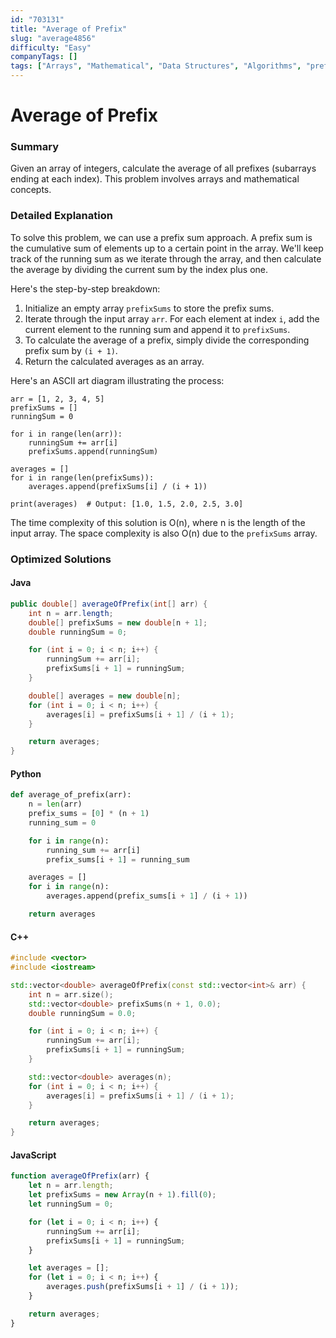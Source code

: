 ```yaml
---
id: "703131"
title: "Average of Prefix"
slug: "average4856"
difficulty: "Easy"
companyTags: []
tags: ["Arrays", "Mathematical", "Data Structures", "Algorithms", "prefix-sum"]
---
```


**Average of Prefix**
===============

### Summary

Given an array of integers, calculate the average of all prefixes (subarrays ending at each index). This problem involves arrays and mathematical concepts.

### Detailed Explanation

To solve this problem, we can use a prefix sum approach. A prefix sum is the cumulative sum of elements up to a certain point in the array. We'll keep track of the running sum as we iterate through the array, and then calculate the average by dividing the current sum by the index plus one.

Here's the step-by-step breakdown:

1. Initialize an empty array `prefixSums` to store the prefix sums.
2. Iterate through the input array `arr`. For each element at index `i`, add the current element to the running sum and append it to `prefixSums`.
3. To calculate the average of a prefix, simply divide the corresponding prefix sum by `(i + 1)`.
4. Return the calculated averages as an array.

Here's an ASCII art diagram illustrating the process:
```
arr = [1, 2, 3, 4, 5]
prefixSums = []
runningSum = 0

for i in range(len(arr)):
    runningSum += arr[i]
    prefixSums.append(runningSum)

averages = []
for i in range(len(prefixSums)):
    averages.append(prefixSums[i] / (i + 1))

print(averages)  # Output: [1.0, 1.5, 2.0, 2.5, 3.0]
```

The time complexity of this solution is O(n), where n is the length of the input array. The space complexity is also O(n) due to the `prefixSums` array.

### Optimized Solutions

#### Java
```java
public double[] averageOfPrefix(int[] arr) {
    int n = arr.length;
    double[] prefixSums = new double[n + 1];
    double runningSum = 0;

    for (int i = 0; i < n; i++) {
        runningSum += arr[i];
        prefixSums[i + 1] = runningSum;
    }

    double[] averages = new double[n];
    for (int i = 0; i < n; i++) {
        averages[i] = prefixSums[i + 1] / (i + 1);
    }

    return averages;
}
```

#### Python
```python
def average_of_prefix(arr):
    n = len(arr)
    prefix_sums = [0] * (n + 1)
    running_sum = 0

    for i in range(n):
        running_sum += arr[i]
        prefix_sums[i + 1] = running_sum

    averages = []
    for i in range(n):
        averages.append(prefix_sums[i + 1] / (i + 1))

    return averages
```

#### C++
```cpp
#include <vector>
#include <iostream>

std::vector<double> averageOfPrefix(const std::vector<int>& arr) {
    int n = arr.size();
    std::vector<double> prefixSums(n + 1, 0.0);
    double runningSum = 0.0;

    for (int i = 0; i < n; i++) {
        runningSum += arr[i];
        prefixSums[i + 1] = runningSum;
    }

    std::vector<double> averages(n);
    for (int i = 0; i < n; i++) {
        averages[i] = prefixSums[i + 1] / (i + 1);
    }

    return averages;
}
```

#### JavaScript
```javascript
function averageOfPrefix(arr) {
    let n = arr.length;
    let prefixSums = new Array(n + 1).fill(0);
    let runningSum = 0;

    for (let i = 0; i < n; i++) {
        runningSum += arr[i];
        prefixSums[i + 1] = runningSum;
    }

    let averages = [];
    for (let i = 0; i < n; i++) {
        averages.push(prefixSums[i + 1] / (i + 1));
    }

    return averages;
}
```